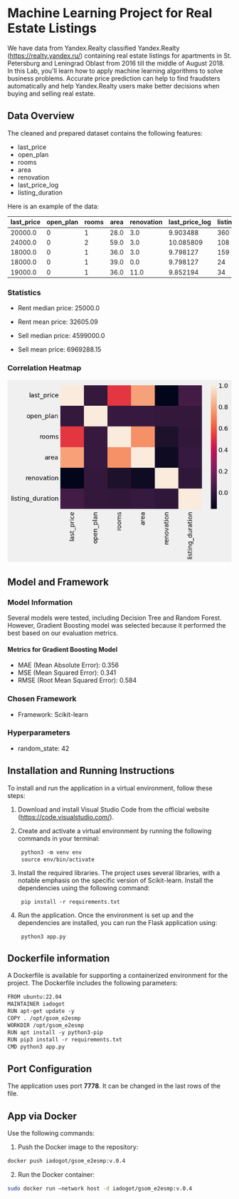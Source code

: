 # Machine Learning Project for Real Estate Listings

We have data from Yandex.Realty classified Yandex.Realty (https://realty.yandex.ru/) containing real estate listings for apartments in St. Petersburg and Leningrad Oblast from 2016 till the middle of August 2018. In this Lab, you'll learn how to apply machine learning algorithms to solve business problems. Accurate price prediction can help to find fraudsters automatically and help Yandex.Realty users make better decisions when buying and selling real estate.

## Data Overview

The cleaned and prepared dataset contains the following features:

- last_price
- open_plan
- rooms
- area
- renovation
- last_price_log
- listing_duration

Here is an example of the data:

| last_price | open_plan | rooms | area | renovation | last_price_log | listing_duration |
|------------|------------|-------|------|------------|----------------|------------------|
| 20000.0    | 0          | 1     | 28.0 | 3.0        | 9.903488       | 360              |
| 24000.0    | 0          | 2     | 59.0 | 3.0        | 10.085809      | 108              |
| 18000.0    | 0          | 1     | 36.0 | 3.0        | 9.798127       | 159              |
| 18000.0    | 0          | 1     | 39.0 | 0.0        | 9.798127       | 24               |
| 19000.0    | 0          | 1     | 36.0 | 11.0       | 9.852194       | 34               |

### Statistics

- Rent median price: 25000.0
- Rent mean price: 32605.09

- Sell median price: 4599000.0
- Sell mean price: 6969288.15

### Correlation Heatmap

![Heatmap](heatmap1.png)

## Model and Framework

### Model Information

Several models were tested, including Decision Tree and Random Forest. However, Gradient Boosting model was selected because it performed the best based on our evaluation metrics.

#### Metrics for Gradient Boosting Model

- MAE (Mean Absolute Error): 0.356
- MSE (Mean Squared Error): 0.341
- RMSE (Root Mean Squared Error): 0.584

### Chosen Framework

- Framework: Scikit-learn

### Hyperparameters

- random_state: 42

## Installation and Running Instructions

To install and run the application in a virtual environment, follow these steps:

1. Download and install Visual Studio Code from the official website (https://code.visualstudio.com/).

2. Create and activate a virtual environment by running the following commands in your terminal:

        python3 -m venv env
        source env/bin/activate
    

3. Install the required libraries. The project uses several libraries, with a notable emphasis on the specific version of Scikit-learn. Install the dependencies using the following command:

        pip install -r requirements.txt
    

4. Run the application. Once the environment is set up and the dependencies are installed, you can run the Flask application using:

        python3 app.py

## Dockerfile information

A Dockerfile is available for supporting a containerized environment for the project. The Dockerfile includes the following parameters:

```
FROM ubuntu:22.04
MAINTAINER iadogot
RUN apt-get update -y
COPY . /opt/gsom_e2esmp
WORKDIR /opt/gsom_e2esmp
RUN apt install -y python3-pip
RUN pip3 install -r requirements.txt
CMD python3 app.py
```

## Port Configuration

The application uses port **7778**.
It can be changed in the last rows of the file.

## App via Docker

Use the following commands:

1. Push the Docker image to the repository:
```sh
docker push iadogot/gsom_e2esmp:v.0.4
```

2. Run the Docker container:
```sh
sudo docker run —network host -d iadogot/gsom_e2esmp:v.0.4
```
